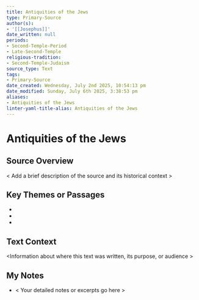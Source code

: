 ```yaml
---
title: Antiquities of the Jews
type: Primary-Source
author(s):
- '[[Josephus]]'
date_written: null
periods:
- Second-Temple-Period
- Late-Second-Temple
religious-tradition:
- Second-Temple-Judaism
source_type: Text
tags:
- Primary-Source
date_created: Wednesday, July 2nd 2025, 10:54:13 pm
date_modified: Sunday, July 6th 2025, 3:38:53 pm
aliases:
- Antiquities of the Jews
linter-yaml-title-alias: Antiquities of the Jews
---
```


# Antiquities of the Jews

## Source Overview
< Add a brief description of the source and its historical context >

## Key Themes or Passages
-  
-  
-  

## Text Context
<Information about where this text was written, its purpose, or audience >

## My Notes
- < Your detailed notes or excerpts go here >
